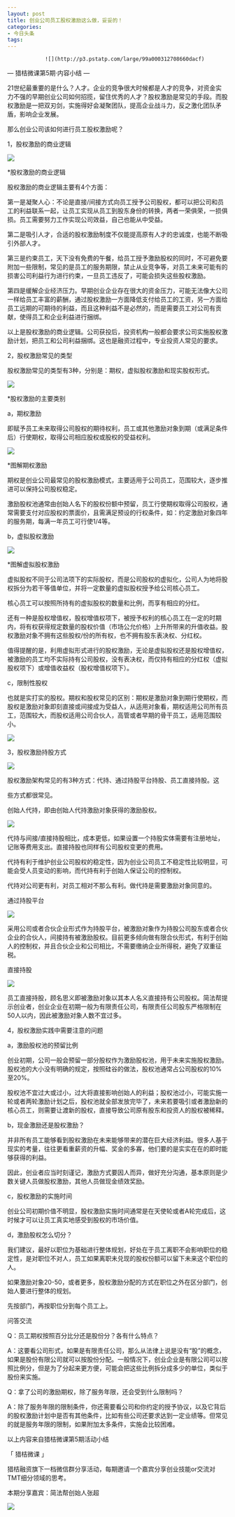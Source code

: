 ```yaml
---
layout: post
title: 创业公司员工股权激励这么做，妥妥的！
categories:
- 今日头条
tags:
---
```

				![](http://p3.pstatp.com/large/99a000312708660dacf)

— 猎桔微课第5期·内容小结 —

21世纪最重要的是什么？人才。企业的竞争很大时候都是人才的竞争，对资金实力不强的早期创业公司如何招揽，留住优秀的人才？股权激励是常见的手段。而股权激励是一把双刃剑，实施得好会凝聚团队，提高企业战斗力，反之激化团队矛盾，影响企业发展。

那么创业公司该如何进行员工股权激励呢？

1，股权激励的商业逻辑 

![](http://p5a.pstatp.com/large/99b00030e732da95210)

*股权激励的商业逻辑

股权激励的商业逻辑主要有4个方面：

第一是凝聚人心：不论是直接/间接方式向员工授予公司股权，都可以把公司和员工的利益联系一起，让员工实现从员工到股东身份的转换，两者一荣俱荣，一损俱损。员工需要努力工作实现公司效益，自己也能从中受益。

第二是吸引人才，合适的股权激励制度不仅能提高原有人才的忠诚度，也能不断吸引外部人才。

第三是约束员工，天下没有免费的午餐，给员工授予激励股权的同时，不可避免要附加一些限制，常见的是员工的服务期限，禁止从业竞争等，对员工未来可能有的损害公司利益行为进行约束，一旦员工违反了，可能会损失这些股权激励。

第四是缓解企业经济压力。早期创业企业存在很大的资金压力，可能无法像大公司一样给员工丰富的薪酬，通过股权激励一方面降低支付给员工的工资，另一方面给员工远期的可期待的利益，而且这种利益不是必然的，而是需要员工对公司有贡献，使得员工和企业利益进行捆绑。

以上是股权激励的商业逻辑。公司获投后，投资机构一般都会要求公司实施股权激励计划，把员工和公司利益捆绑。这也是融资过程中，专业投资人常见的要求。

2，股权激励常见的类型 

股权激励常见的类型有3种，分别是：期权，虚拟股权激励和现实股权形式。

![](http://p9.pstatp.com/large/99a00031272673fdee1)

*股权激励的主要类别

a，期权激励

即赋予员工未来取得公司股权的期待权利，员工或其他激励对象到期（或满足条件后）行使期权，取得公司相应股权或股权的受益权利。

![](http://p1.pstatp.com/large/9990003bd4b511893d1)

*图解期权激励

期权是创业公司最常见的股权激励模式，主要适用于公司员工，范围较大，逐步推进可以保持公司股权稳定。

激励股权池通常由创始人名下的股权份额中预留，员工行使期权取得公司股权，通常需要支付对应股权的票面价，且需满足预设的行权条件，如：约定激励对象四年的服务期，每满一年员工可行使1/4等。

b，虚拟股权激励

![](http://p3.pstatp.com/large/99b00030e77d60d0995)

*图解虚拟股权激励

虚拟股权不同于公司法项下的实际股权，而是公司股权的虚拟化，公司人为地将股权拆分为若干等值单位，并将一定数量的虚拟股权授予给公司核心员工。

核心员工可以按照所持有的虚拟股权的数量和比例，而享有相应的分红。

还有一种是股权增值权，股权增值权项下，被授予权利的核心员工在一定的时期内，将有权获得规定数量的股权价值（市场公允价格）上升所带来的升值收益。股权激励对象不拥有这些股权/份的所有权，也不拥有股东表决权、分红权。

值得提醒的是，利用虚拟形式进行的股权激励，无论是虚拟股权还是股权增值权，被激励的员工均不实际持有公司股权，没有表决权，而仅持有相应的分红权（虚拟股权项下）或增值收益权（股权增值权项下）。

c，限制性股权

也就是实打实的股权。期权和股权常见的区别：期权是激励对象到期行使期权，而股权是激励对象即刻直接或间接成为受益人，从适用对象看，期权适用公司所有员工，范围较大，而股权适用公司合伙人，高管或者早期的骨干员工，适用范围较小。

![](http://p1.pstatp.com/large/99f000310936fae7f9c)

3，股权激励持股方式 

![](http://p3.pstatp.com/large/9980003cc91eebda962)

股权激励架构常见的有3种方式：代持、通过持股平台持股、员工直接持股。这

些方式都很常见。

创始人代持，即由创始人代持激励对象获得的激励股权。

![](http://p9.pstatp.com/large/9990003bd4c165e07af)

代持与间接/直接持股相比，成本更低，如果设置一个持股实体需要有注册地址，记账等费用支出。直接持股也同样有公司股权变更的费用。

代持有利于维护创业公司股权的稳定性，因为创业公司员工不稳定性比较明显，可能会受人员变动的影响，而代持有利于创始人保证公司的控制权。

代持对公司更有利，对员工相对不那么有利。做代持是需要激励对象同意的。

通过持股平台

![](http://p1.pstatp.com/large/9980003cc92bcdf164b)

采用公司或者合伙企业形式作为持股平台，被激励对象作为持股公司股东或者合伙企业的合伙人，间接持有被激励股权。目前更多倾向做有限合伙形式，有利于创始人的控制权，并且合伙企业和公司相比，不需要缴纳企业所得税，避免了双重征税。

直接持股

![](http://p3.pstatp.com/large/99a00031278e1d3e195)

员工直接持股，顾名思义即被激励对象以其本人名义直接持有公司股权。简法帮提示创业者，创业企业在初期一般为有限责任公司，有限责任公司股东严格限制在50人以内，因此被激励对象人数不宜过多。

4，股权激励实践中需要注意的问题 

a，激励股权池的预留比例

创业初期，公司一般会预留一部分股权作为激励股权池，用于未来实施股权激励。股权池的大小没有明确的规定，按照硅谷的做法，股权池通常占公司股权的10%至20%。

股权池不宜过大或过小，过大将直接影响创始人的利益；股权池过小，可能实施一轮或者两轮激励计划之后，股权池就全部发放完毕了，未来若要吸引或者激励新的核心员工，则需要让渡新的股权，直接导致公司原有股东和投资人的股权被稀释。

b，现金激励还是股权激励？

并非所有员工能够看到股权激励在未来能够带来的潜在巨大经济利益。很多人基于现实的考量，往往更看重薪资的升幅、奖金的多寡，他们要的是实实在在的即时能够获得的利益。

因此，创业者应当时刻谨记，激励方式要因人而异，做好充分沟通，基本原则是少数关键人员做股权激励，其他人员做现金绩效奖励。

c，股权激励的实施时间

创业公司初期价值不明显，股权激励实施时间通常是在天使轮或者A轮完成后，这时候才可以让员工真实地感受到股权的市场价值。

d，激励股权怎么切分？

我们建议，最好以职位为基础进行整体规划，好处在于员工离职不会影响职位的稳定性，是对职位不对人，员工如果离职未兑现的股权份额可以留下未来这个职位的人。

如果激励对象20-50，或者更多，股权激励分配的方式在职位之外在区分部门，创始人要进行整体的规划。

先按部门，再按职位分到每个员工上。

问答交流 

Q：员工期权按照百分比分还是股份分？各有什么特点？

A：这要看公司形式，如果是有限责任公司，那么从法律上说是没有“股”的概念，如果是股份有限公司就可以按股份分配。一般情况下，创业企业是有限公司可以按照比例分，但是为了分起来更方便，可能会把这些比例拆分成多少的单位，类似于股份来实施。

Q：拿了公司的激励期权，除了服务年限，还会受到什么限制吗？

A：除了服务年限的限制条件，你还需要看公司和你约定的授予协议，以及它背后的股权激励计划中是否有其他条件，比如有些公司还要求达到一定业绩等。但常见的就是服务年限的限制，如果附加太多条件，实施会比较困难。

以上内容来自猎桔微课第5期活动小结

「 猎桔微课 」

猎桔融资旗下一档微信群分享活动，每期邀请一个嘉宾分享创业技能or交流对TMT细分领域的思考。

本期分享嘉宾：简法帮创始人张超

![](http://p3.pstatp.com/large/99e0003cf1b0893c07e)